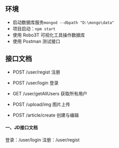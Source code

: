 ## 环境

* 启动数据库服务`mongod --dbpath "D:\mongo\data"`
* 项目启动：`npm start`
* 使用 Robo3T 可视化工具操作数据库
* 使用 Postman 测试接口


## 接口文档

* POST /user/regist 注册
* POST /user/login  登录
* GET /user/getAllUsers  获取所有用户

* POST /upload/img  图片上传

* POST /article/create 创建与编辑


#### 一、JD接口文档

登录：/user/login
注册：/user/regist
